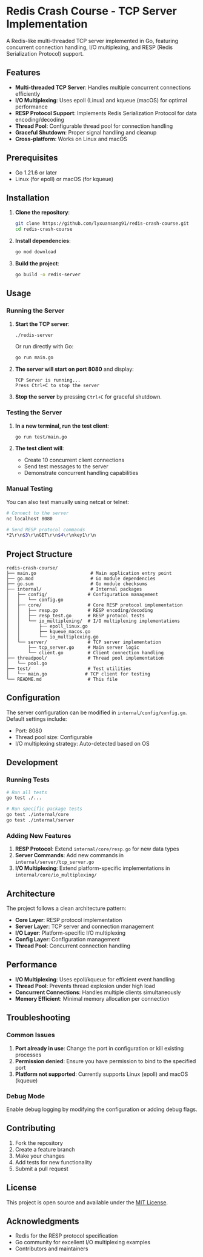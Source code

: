 # Redis Crash Course - TCP Server Implementation

A Redis-like multi-threaded TCP server implemented in Go, featuring concurrent connection handling, I/O multiplexing, and RESP (Redis Serialization Protocol) support.

## Features

- **Multi-threaded TCP Server**: Handles multiple concurrent connections efficiently
- **I/O Multiplexing**: Uses epoll (Linux) and kqueue (macOS) for optimal performance
- **RESP Protocol Support**: Implements Redis Serialization Protocol for data encoding/decoding
- **Thread Pool**: Configurable thread pool for connection handling
- **Graceful Shutdown**: Proper signal handling and cleanup
- **Cross-platform**: Works on Linux and macOS

## Prerequisites

- Go 1.21.6 or later
- Linux (for epoll) or macOS (for kqueue)

## Installation

1. **Clone the repository**:

   ```bash
   git clone https://github.com/lyxuansang91/redis-crash-course.git
   cd redis-crash-course
   ```

2. **Install dependencies**:

   ```bash
   go mod download
   ```

3. **Build the project**:
   ```bash
   go build -o redis-server
   ```

## Usage

### Running the Server

1. **Start the TCP server**:

   ```bash
   ./redis-server
   ```

   Or run directly with Go:

   ```bash
   go run main.go
   ```

2. **The server will start on port 8080** and display:

   ```
   TCP Server is running...
   Press Ctrl+C to stop the server
   ```

3. **Stop the server** by pressing `Ctrl+C` for graceful shutdown.

### Testing the Server

1. **In a new terminal, run the test client**:

   ```bash
   go run test/main.go
   ```

2. **The test client will**:
   - Create 10 concurrent client connections
   - Send test messages to the server
   - Demonstrate concurrent handling capabilities

### Manual Testing

You can also test manually using netcat or telnet:

```bash
# Connect to the server
nc localhost 8080

# Send RESP protocol commands
*2\r\n$3\r\nGET\r\n$4\r\nkey1\r\n
```

## Project Structure

```
redis-crash-course/
├── main.go                    # Main application entry point
├── go.mod                     # Go module dependencies
├── go.sum                     # Go module checksums
├── internal/                  # Internal packages
│   ├── config/               # Configuration management
│   │   └── config.go
│   ├── core/                 # Core RESP protocol implementation
│   │   ├── resp.go           # RESP encoding/decoding
│   │   ├── resp_test.go      # RESP protocol tests
│   │   └── io_multiplexing/  # I/O multiplexing implementations
│   │       ├── epoll_linux.go
│   │       ├── kqueue_macos.go
│   │       └── io_multiplexing.go
│   └── server/               # TCP server implementation
│       ├── tcp_server.go     # Main server logic
│       └── client.go         # Client connection handling
├── threadpool/               # Thread pool implementation
│   └── pool.go
├── test/                     # Test utilities
│   └── main.go              # TCP client for testing
└── README.md                 # This file
```

## Configuration

The server configuration can be modified in `internal/config/config.go`. Default settings include:

- Port: 8080
- Thread pool size: Configurable
- I/O multiplexing strategy: Auto-detected based on OS

## Development

### Running Tests

```bash
# Run all tests
go test ./...

# Run specific package tests
go test ./internal/core
go test ./internal/server
```

### Adding New Features

1. **RESP Protocol**: Extend `internal/core/resp.go` for new data types
2. **Server Commands**: Add new commands in `internal/server/tcp_server.go`
3. **I/O Multiplexing**: Extend platform-specific implementations in `internal/core/io_multiplexing/`

## Architecture

The project follows a clean architecture pattern:

- **Core Layer**: RESP protocol implementation
- **Server Layer**: TCP server and connection management
- **I/O Layer**: Platform-specific I/O multiplexing
- **Config Layer**: Configuration management
- **Thread Pool**: Concurrent connection handling

## Performance

- **I/O Multiplexing**: Uses epoll/kqueue for efficient event handling
- **Thread Pool**: Prevents thread explosion under high load
- **Concurrent Connections**: Handles multiple clients simultaneously
- **Memory Efficient**: Minimal memory allocation per connection

## Troubleshooting

### Common Issues

1. **Port already in use**: Change the port in configuration or kill existing processes
2. **Permission denied**: Ensure you have permission to bind to the specified port
3. **Platform not supported**: Currently supports Linux (epoll) and macOS (kqueue)

### Debug Mode

Enable debug logging by modifying the configuration or adding debug flags.

## Contributing

1. Fork the repository
2. Create a feature branch
3. Make your changes
4. Add tests for new functionality
5. Submit a pull request

## License

This project is open source and available under the [MIT License](LICENSE).

## Acknowledgments

- Redis for the RESP protocol specification
- Go community for excellent I/O multiplexing examples
- Contributors and maintainers
